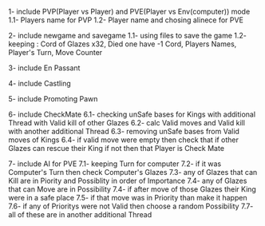 1- include PVP(Player vs Player) and PVE(Player vs Env(computer)) mode 1.1- Players name for PVP 1.2- Player name and chosing alinece for PVE

2- include newgame and savegame 1.1- using files to save the game 1.2- keeping : Cord of Glazes x32, Died one have -1 Cord, Players Names, Player's Turn, Move Counter

3- include En Passant

4- include Castling

5- include Promoting Pawn

6- include CheckMate 6.1- checking unSafe bases for Kings with additional Thread with Valid kill of other Glazes 6.2- calc Valid moves and Valid kill with another additional Thread 6.3- removing unSafe bases from Valid moves of Kings 6.4- if valid move were empty then check that if other Glazes can rescue their King if not then that Player is Check Mate

7- include AI for PVE 7.1- keeping Turn for computer 7.2- if it was Computer's Turn then check Computer's Glazes 7.3- any of Glazes that can Kill are in Piority and Possiblity in order of Importance 7.4- any of Glazes that can Move are in Possibility 7.4- if after move of those Glazes their King were in a safe place 7.5- if that move was in Priority than make it happen 7.6- if any of Prioritys were not Valid then choose a random Possibility 7.7- all of these are in another additional Thread
